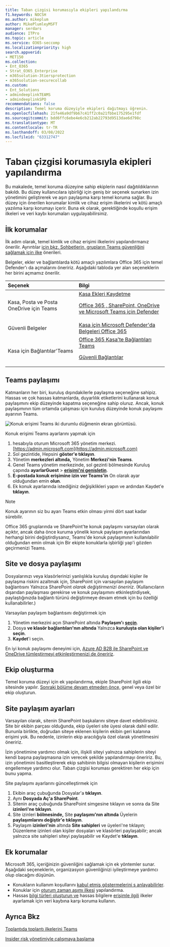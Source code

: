 ```yaml
---
title: Taban çizgisi korumasıyla ekipleri yapılandırma
f1.keywords: NOCSH
ms.author: mikeplum
author: MikePlumleyMSFT
manager: serdars
audience: ITPro
ms.topic: article
ms.service: O365-seccomp
ms.localizationpriority: high
search.appverid:
- MET150
ms.collection:
- Ent_O365
- Strat_O365_Enterprise
- m365solution-3tiersprotection
- m365solution-securecollab
ms.custom:
- Ent_Solutions
- admindeeplinkTEAMS
- admindeeplinkSPO
recommendations: false
description: Temel koruma düzeyiyle ekipleri dağıtmayı öğrenin.
ms.openlocfilehash: 21fe46a9df9b67c41ff2c0a21fbbe175295e1fdf
ms.sourcegitcommit: bdd6ffc6ebe4e6cb212ab22793d9513dae6d798c
ms.translationtype: MT
ms.contentlocale: tr-TR
ms.lasthandoff: 03/08/2022
ms.locfileid: "63312747"
---
```

# <a name="configure-teams-with-baseline-protection"></a>Taban çizgisi korumasıyla ekipleri yapılandırma

Bu makalede, temel koruma düzeyine sahip ekiplerin nasıl dağıtıldıklarının bakıldı. Bu düzey kullanıcılara işbirliği için geniş bir seçenek sunarken izin yönetimini geliştirerek ve aşırı paylaşıma karşı temel koruma sağlar. Bu düzey için önerilen korumalar kimlik ve cihaz erişim ilkelerini ve kötü amaçlı yazılıma karşı korumayı içerir. Buna ek olarak, gerektiğinde koşullu erişim ilkeleri ve veri kaybı korumaları uygulayabilirsiniz.

## <a name="initial-protections"></a>İlk korumalar

İlk adım olarak, temel kimlik ve cihaz erişimi ilkelerini yapılandırmanız önerilir. Ayrıntılar [için bkz. Sohbetlerin, grupların Teams güvenliğini sağlamak için ilke](../security/office-365-security/teams-access-policies.md) önerileri.

Belgeler, ekler ve bağlantılarda kötü amaçlı yazılımlara Office 365 için temel Defender'ı da açmalarını öneririz. Aşağıdaki tabloda yer alan seçeneklerin her birini açmamız önerilir.

|Seçenek|Bilgi|
|:------|:-----------|
|Kasa, Posta ve Posta OneDrive için Teams|[Kasa Ekleri Kaydetme](../security/office-365-security/safe-attachments.md) <p> [Office 365 , SharePoint, OneDrive ve Microsoft Teams için Defender](../security/office-365-security/mdo-for-spo-odb-and-teams.md)|
|Güvenli Belgeler|[Kasa için Microsoft Defender'da Belgeleri Office 365](../security/office-365-security/safe-docs.md)|
|Kasa için Bağlantılar'Teams|[Office 365 Kasa'te Bağlantıları Teams](../security/office-365-security/safe-links.md) <p> [Güvenli Bağlantılar](../security/office-365-security/safe-links.md)|

## <a name="teams-guest-sharing"></a>Teams paylaşımı

Katmanların her biri, kuruluş dışındakilerle paylaşma seçeneğine sahipiz. Hassas ve çok hassas katmanlarda, duyarlılık etiketlerini kullanarak konuk paylaşımını ekip düzeyinde kapatma seçeneğine sahip oluruz. Ancak, konuk paylaşımının tüm ortamda çalışması için kuruluş düzeyinde konuk paylaşımı ayarının Teams.

![Konuk erişimi Teams iki durumlu düğmenin ekran görüntüsü.](../media/teams-guest-access-toggle-on.png)

Konuk erişimi Teams ayarlarını yapmak için

1. hesabıyla oturum Microsoft 365 yönetim merkezi.[https://admin.microsoft.com](https://admin.microsoft.com)
2. Sol gezintide, Hepsini **göster'e tıklayın**.
3. Yönetim **merkezleri altında,** Yönetim **Merkezi'nin Teams**.
4. Genel Teams yönetim merkezinde, sol gezinti bölmesinde Kuruluş çapında **ayarlarGuest** >  <a href="https://go.microsoft.com/fwlink/p/?linkid=2173122" target="_blank">**erişimi'ni genişletin**</a>.
5. **E-postada konuk erişimine izin ver Teams'in** On olarak ayar olduğundan emin **olun**.
6. Ek konuk ayarlarında istediğiniz değişiklikleri yapın ve ardından Kaydet'e **tıklayın**.

> [!NOTE]
> Konuk ayarının siz bu ayarı Teams etkin olması yirmi dört saat kadar sürebilir.

Office 365 gruplarında ve SharePoint'te konuk paylaşımı varsayılan olarak açıktır, ancak daha önce kuruma yönelik konuk paylaşım ayarlarından herhangi birini değiştirdiysanız, Teams'de konuk paylaşımının kullanılabilir olduğundan emin olmak için [](./collaborate-as-team.md) Bir ekipte konuklarla işbirliği yap'i gözden geçirmenizi Teams.

## <a name="site-and-file-sharing"></a>Site ve dosya paylaşımı

Dosyalarınızı veya klasörlerinizi yanlışlıkla kuruluş dışındaki kişiler ile paylaşma riskini azaltmak için, SharePoint için varsayılan paylaşım bağlantısını Yalnızca SharePoint *olarak değiştirmenizi öneririz*. (Kullanıcıların dışarıdan paylaşması gerekirse ve konuk paylaşımını etkinleştirdiysek, paylaştığınızda bağlantı türünü değiştirmeye devam etmek için bu özelliği kullanabilirler.)

Varsayılan paylaşım bağlantısını değiştirmek için

1. Yönetim merkezini açın SharePoint altında **Paylaşım'ı** <a href="https://go.microsoft.com/fwlink/?linkid=2185222" target="_blank">**seçin**</a>.
1. Dosya **ve klasör bağlantıları'nın altında** Yalnızca **kuruluşta olan kişiler'i seçin**.
1. **Kaydet**'i seçin.

En iyi konuk paylaşımı deneyimi için, [Azure AD B2B ile SharePoint ve OneDrive tümleştirmeyi etkinleştirmenizi de öneririz](/sharepoint/sharepoint-azureb2b-integration-preview).

## <a name="create-a-team"></a>Ekip oluşturma

Temel koruma düzeyi için ek yapılandırma, ekiple SharePoint ilgili ekip sitesinde yapılır. [Sonraki bölüme devam etmeden önce,](https://support.office.com/article/174adf5f-846b-4780-b765-de1a0a737e2b) genel veya özel bir ekip oluşturun.

## <a name="site-sharing-settings"></a>Site paylaşım ayarları

Varsayılan olarak, sitenin SharePoint başkalarını siteye davet edebilirsiniz. Site bir ekibin parçası olduğunda, ekip üyeleri site üyesi olarak dahil edilir. Bununla birlikte, doğrudan siteye eklenen kişilerin ekibin geri kalanına erişimi yok. Bu nedenle, izinlerin ekip aracılığıyla özel olarak yönetilmesini öneririz.

İzin yönetimine yardımcı olmak için, ilişkili siteyi yalnızca sahiplerin siteyi kendi başına paylaşmasına izin verecek şekilde yapılandırmayı öneririz. Bu, izin yönetimini basitleştirerek ekip sahibinin bilgisi olmayan kişilerin erişimini engellemeye yardımcı olur. Taban çizgisi koruması gerektiren her ekip için bunu yapma.

Site paylaşımı ayarlarını güncelleştirmek için
1. Ekibin araç çubuğunda Dosyalar'a **tıklayın**.
2. Aynı **Dosyada Aç'a SharePoint**.
3. Sitenin araç çubuğunda SharePoint simgesine tıklayın ve sonra da Site **izinleri'ne tıklayın**.
4. Site izinleri **bölmesinde,** Site **paylaşımı'nın altında** Üyelerin **paylaşımlarını değiştir'e tıklayın**.
5. Paylaşım **izinleri'nin** altında **Site sahipleri** ve üyeleri'ne tıklayın; Düzenleme izinleri olan kişiler dosyaları ve klasörleri paylaşabilir; ancak yalnızca site sahipleri siteyi paylaşabilir ve Kaydet'e **tıklayın**.

## <a name="additional-protections"></a>Ek korumalar

Microsoft 365, içeriğinizin güvenliğini sağlamak için ek yöntemler sunar. Aşağıdaki seçeneklerin, organizasyon güvenliğinizi iyileştirmeye yardımcı olup olacağını düşünün.

- Konukların kullanım koşullarını [kabul etmiş göstermelerini s anlayabilirler](/azure/active-directory/conditional-access/terms-of-use).
- Konuklar için [oturum zaman aşımı ilkesi](/azure/active-directory/conditional-access/howto-conditional-access-session-lifetime) yapılandırma.
- Hassas [bilgi türleri oluşturun ve](../compliance/sensitive-information-type-learn-about.md) hassas bilgilere [erişimle ilgili](../compliance/dlp-learn-about-dlp.md) ilkeler ayarlamak için veri kaybına karşı koruma kullanın.

## <a name="see-also"></a>Ayrıca Bkz

[Toplantıda toplantı ilkelerini Teams](/microsoftteams/meeting-policies-in-teams)

[Insider risk yönetimiyle çalışmaya başlama](../compliance/insider-risk-management-configure.md)